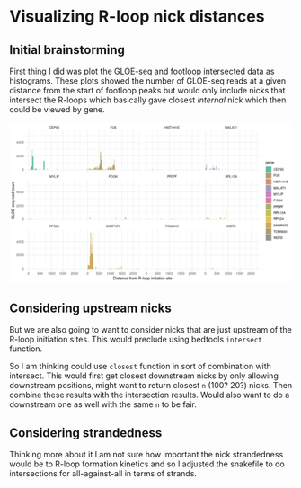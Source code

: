 # Visualizing R-loop nick distances

## Initial brainstorming

First thing I did was plot the GLOE-seq and footloop intersected data as
histograms. These plots showed the number of GLOE-seq reads at a given
distance from the start of footloop peaks but would only include nicks that
intersect the R-loops which basically gave closest *internal* nick which then
could be viewed by gene.

![](../resources/intersect_nicks.png)

## Considering upstream nicks

But we are also going to want to consider nicks that are just upstream of the
R-loop initiation sites. This would preclude using bedtools `intersect` function.

So I am thinking could use `closest` function in sort of combination with
intersect. This would first get closest downstream nicks by only allowing
downstream positions, might want to return closest `n` (100? 20?) nicks. Then
combine these results with the intersection results. Would also want to do
a downstream one as well with the same `n` to be fair.

## Considering strandedness

Thinking more about it I am not sure how important the nick strandedness would
be to R-loop formation kinetics and so I adjusted the snakefile to do intersections
for all-against-all in terms of strands.